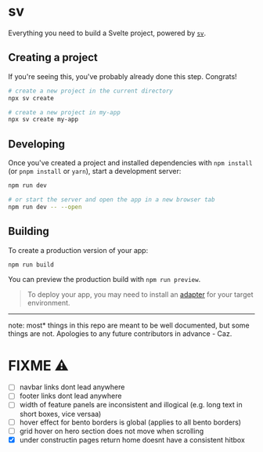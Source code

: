 # sv

Everything you need to build a Svelte project, powered by [`sv`](https://github.com/sveltejs/cli).

## Creating a project

If you're seeing this, you've probably already done this step. Congrats!

```bash
# create a new project in the current directory
npx sv create

# create a new project in my-app
npx sv create my-app
```

## Developing

Once you've created a project and installed dependencies with `npm install` (or `pnpm install` or `yarn`), start a development server:

```bash
npm run dev

# or start the server and open the app in a new browser tab
npm run dev -- --open
```

## Building

To create a production version of your app:

```bash
npm run build
```

You can preview the production build with `npm run preview`.

> To deploy your app, you may need to install an [adapter](https://svelte.dev/docs/kit/adapters) for your target environment.

---

note: most* things in this repo are meant to be well documented, but some things are not. Apologies to any future contributors in advance - Caz.

# FIXME ⚠️
- [ ] navbar links dont lead anywhere
- [ ] footer links dont lead anywhere
- [ ] width of feature panels are inconsistent and illogical (e.g. long text in short boxes, vice versaa)
- [ ] hover effect for bento borders is global (applies to all bento borders)
- [ ] grid hover on hero section does not move when scrolling
- [X] under constructin pages return home doesnt have a consistent hitbox